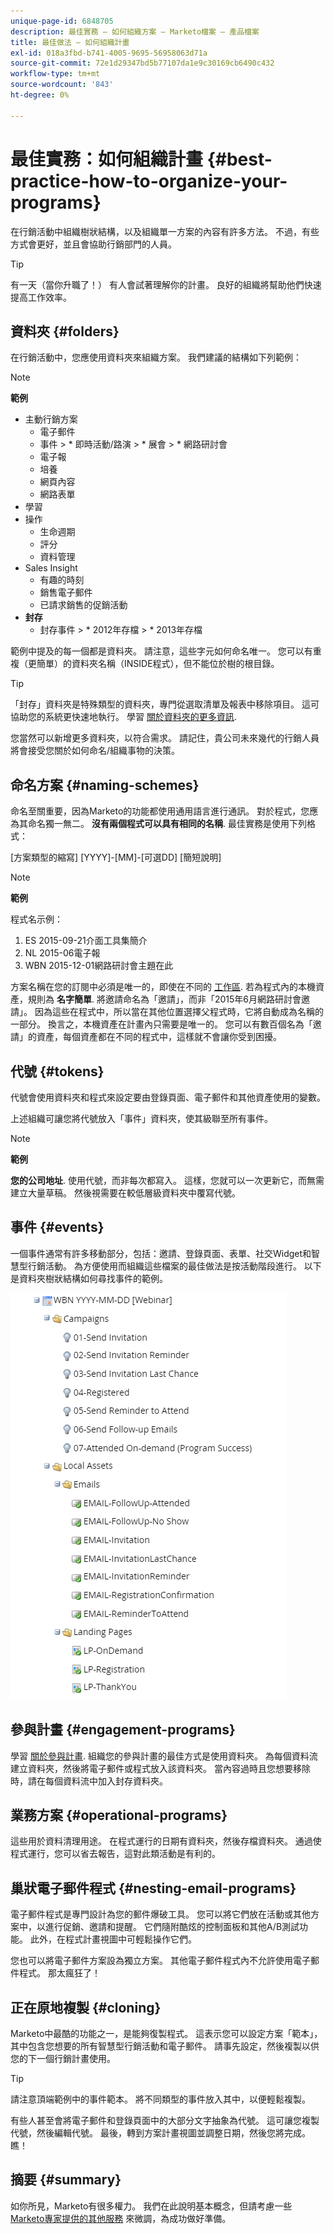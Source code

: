 ```yaml
---
unique-page-id: 6848705
description: 最佳實務 — 如何組織方案 — Marketo檔案 — 產品檔案
title: 最佳做法 — 如何組織計畫
exl-id: 018a3fbd-b741-4005-9695-56958063d71a
source-git-commit: 72e1d29347bd5b77107da1e9c30169cb6490c432
workflow-type: tm+mt
source-wordcount: '843'
ht-degree: 0%

---
```


# 最佳實務：如何組織計畫 {#best-practice-how-to-organize-your-programs}

在行銷活動中組織樹狀結構，以及組織單一方案的內容有許多方法。 不過，有些方式會更好，並且會協助行銷部門的人員。

>[!TIP]
>
>有一天（當你升職了！） 有人會試著理解你的計畫。 良好的組織將幫助他們快速提高工作效率。

## 資料夾 {#folders}

在行銷活動中，您應使用資料夾來組織方案。 我們建議的結構如下列範例：

>[!NOTE]
>
>**範例**
>
>* 主動行銷方案
   >   * 電子郵件
   >   * 事件
      >      * 即時活動/路演
      >      * 展會
      >      * 網路研討會
   >   * 電子報
   >   * 培養
   >   * 網頁內容
   >   * 網路表單
>* 學習
>* 操作
   >   * 生命週期
   >   * 評分
   >   * 資料管理
>* Sales Insight
   >   * 有趣的時刻
   >   * 銷售電子郵件
   >   * 已請求銷售的促銷活動
>* **封存**
   >   * 封存事件
      >      * 2012年存檔
      >      * 2013年存檔


範例中提及的每一個都是資料夾。 請注意，這些字元如何命名唯一。 您可以有重複（更簡單）的資料夾名稱（INSIDE程式），但不能位於樹的根目錄。

>[!TIP]
>
>「封存」資料夾是特殊類型的資料夾，專門從選取清單及報表中移除項目。 這可協助您的系統更快速地執行。 學習 [關於資料夾的更多資訊](/help/marketo/product-docs/core-marketo-concepts/miscellaneous/understanding-folders.md).

您當然可以新增更多資料夾，以符合需求。 請記住，貴公司未來幾代的行銷人員將會接受您關於如何命名/組織事物的決策。

## 命名方案 {#naming-schemes}

命名至關重要，因為Marketo的功能都使用通用語言進行通訊。 對於程式，您應為其命名獨一無二。 **沒有兩個程式可以具有相同的名稱**. 最佳實務是使用下列格式：

[方案類型的縮寫] [YYYY]-[MM]-[可選DD] [簡短說明]

>[!NOTE]
>
>**範例**
>
>程式名示例：
>
>1. ES 2015-09-21介面工具集簡介
>1. NL 2015-06電子報
>1. WBN 2015-12-01網路研討會主題在此


方案名稱在您的訂閱中必須是唯一的，即使在不同的 [工作區](/help/marketo/product-docs/administration/workspaces-and-person-partitions/understanding-workspaces-and-person-partitions.md).  若為程式內的本機資產，規則為 **名字簡單**. 將邀請命名為「邀請」，而非「2015年6月網路研討會邀請」。 因為這些在程式中，所以當在其他位置選擇父程式時，它將自動成為名稱的一部分。 換言之，本機資產在計畫內只需要是唯一的。 您可以有數百個名為「邀請」的資產，每個資產都在不同的程式中，這樣就不會讓你受到困擾。

## 代號 {#tokens}

代號會使用資料夾和程式來設定要由登錄頁面、電子郵件和其他資產使用的變數。

上述組織可讓您將代號放入「事件」資料夾，使其級聯至所有事件。

>[!NOTE]
>
>**範例**
>
>**您的公司地址**. 使用代號，而非每次都寫入。 這樣，您就可以一次更新它，而無需建立大量草稿。 然後視需要在較低層級資料夾中覆寫代號。

## 事件 {#events}

一個事件通常有許多移動部分，包括：邀請、登錄頁面、表單、社交Widget和智慧型行銷活動。 為方便使用而組織這些檔案的最佳做法是按活動階段進行。 以下是資料夾樹狀結構如何尋找事件的範例。

![](assets/capture.png)

## 參與計畫 {#engagement-programs}

學習 [關於參與計畫](/help/marketo/product-docs/email-marketing/drip-nurturing/creating-an-engagement-program/understanding-engagement-programs.md). 組織您的參與計畫的最佳方式是使用資料夾。 為每個資料流建立資料夾，然後將電子郵件或程式放入該資料夾。 當內容過時且您想要移除時，請在每個資料流中加入封存資料夾。

## 業務方案 {#operational-programs}

這些用於資料清理用途。 在程式運行的日期有資料夾，然後存檔資料夾。 通過使程式運行，您可以省去報告，這對此類活動是有利的。

## 巢狀電子郵件程式 {#nesting-email-programs}

電子郵件程式是專門設計為您的郵件爆破工具。 您可以將它們放在活動或其他方案中，以進行促銷、邀請和提醒。 它們隨附酷炫的控制面板和其他A/B測試功能。 此外，在程式計畫視圖中可輕鬆操作它們。

您也可以將電子郵件方案設為獨立方案。 其他電子郵件程式內不允許使用電子郵件程式。 那太瘋狂了！

## 正在原地複製 {#cloning}

Marketo中最酷的功能之一，是能夠復製程式。 這表示您可以設定方案「範本」，其中包含您想要的所有智慧型行銷活動和電子郵件。 請事先設定，然後複製以供您的下一個行銷計畫使用。

>[!TIP]
>
>請注意頂端範例中的事件範本。 將不同類型的事件放入其中，以便輕鬆複製。

有些人甚至會將電子郵件和登錄頁面中的大部分文字抽象為代號。 這可讓您複製代號，然後編輯代號。 最後，轉到方案計畫視圖並調整日期，然後您將完成。 瞧！

## 摘要 {#summary}

如你所見，Marketo有很多權力。 我們在此說明基本概念，但請考慮一些 [Marketo專家提供的其他服務](https://www.marketo.com/services/) 來微調，為成功做好準備。
